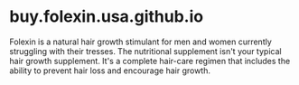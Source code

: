 # buy.folexin.usa.github.io
Folexin is a natural hair growth stimulant for men and women currently struggling with their tresses. The nutritional supplement isn't your typical hair growth supplement. It's a complete hair-care regimen that includes the ability to prevent hair loss and encourage hair growth. 
